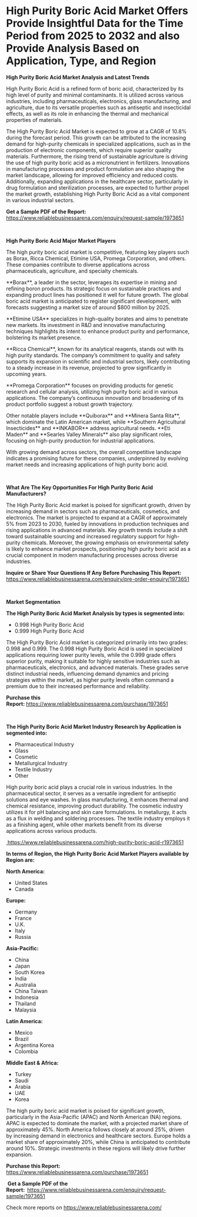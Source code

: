 <p><h1>High Purity Boric Acid Market Offers Provide Insightful Data for the Time Period from 2025 to 2032 and also Provide Analysis Based on Application, Type, and Region</h1></p><p><strong>High Purity Boric Acid Market Analysis and Latest Trends</strong></p>
<p><p>High Purity Boric Acid is a refined form of boric acid, characterized by its high level of purity and minimal contaminants. It is utilized across various industries, including pharmaceuticals, electronics, glass manufacturing, and agriculture, due to its versatile properties such as antiseptic and insecticidal effects, as well as its role in enhancing the thermal and mechanical properties of materials.</p><p>The High Purity Boric Acid Market is expected to grow at a CAGR of 10.8% during the forecast period. This growth can be attributed to the increasing demand for high-purity chemicals in specialized applications, such as in the production of electronic components, which require superior quality materials. Furthermore, the rising trend of sustainable agriculture is driving the use of high purity boric acid as a micronutrient in fertilizers. Innovations in manufacturing processes and product formulation are also shaping the market landscape, allowing for improved efficiency and reduced costs. Additionally, expanding applications in the healthcare sector, particularly in drug formulation and sterilization processes, are expected to further propel the market growth, establishing High Purity Boric Acid as a vital component in various industrial sectors.</p></p>
<p><strong>Get a Sample PDF of the Report:&nbsp;</strong> <a href="https://www.reliablebusinessarena.com/enquiry/request-sample/1973651?utm_campaign=1766&utm_medium=2&utm_source=Github&utm_content=ia&utm_term=04022025&utm_id=high-purity-boric-acid">https://www.reliablebusinessarena.com/enquiry/request-sample/1973651</a></p>
<p>&nbsp;</p>
<p><strong>High Purity Boric Acid Major Market Players</strong></p>
<p><p>The high purity boric acid market is competitive, featuring key players such as Borax, Ricca Chemical, Etimine USA, Promega Corporation, and others. These companies contribute to diverse applications across pharmaceuticals, agriculture, and specialty chemicals.</p><p>**Borax**, a leader in the sector, leverages its expertise in mining and refining boron products. Its strategic focus on sustainable practices and expanding product lines has positioned it well for future growth. The global boric acid market is anticipated to register significant development, with forecasts suggesting a market size of around $800 million by 2025.</p><p>**Etimine USA** specializes in high-quality borates and aims to penetrate new markets. Its investment in R&D and innovative manufacturing techniques highlights its intent to enhance product purity and performance, bolstering its market presence.</p><p>**Ricca Chemical**, known for its analytical reagents, stands out with its high purity standards. The company’s commitment to quality and safety supports its expansion in scientific and industrial sectors, likely contributing to a steady increase in its revenue, projected to grow significantly in upcoming years.</p><p>**Promega Corporation** focuses on providing products for genetic research and cellular analysis, utilizing high purity boric acid in various applications. The company’s continuous innovation and broadening of its product portfolio suggest a robust growth trajectory.</p><p>Other notable players include **Quiborax** and **Minera Santa Rita**, which dominate the Latin American market, while **Southern Agricultural Insecticides** and **INKABOR** address agricultural needs. **Eti Maden** and **Searles Valley Minerals** also play significant roles, focusing on high-purity production for industrial applications.</p><p>With growing demand across sectors, the overall competitive landscape indicates a promising future for these companies, underpinned by evolving market needs and increasing applications of high purity boric acid.</p></p>
<p>&nbsp;</p>
<p><strong>What Are The Key Opportunities For High Purity Boric Acid Manufacturers?</strong></p>
<p><p>The High Purity Boric Acid market is poised for significant growth, driven by increasing demand in sectors such as pharmaceuticals, cosmetics, and electronics. The market is projected to expand at a CAGR of approximately 5% from 2023 to 2030, fueled by innovations in production techniques and rising applications in advanced materials. Key growth trends include a shift toward sustainable sourcing and increased regulatory support for high-purity chemicals. Moreover, the growing emphasis on environmental safety is likely to enhance market prospects, positioning high purity boric acid as a crucial component in modern manufacturing processes across diverse industries.</p></p>
<p><strong>Inquire or Share Your Questions If Any Before Purchasing This Report:</strong> <a href="https://www.reliablebusinessarena.com/enquiry/pre-order-enquiry/1973651?utm_campaign=1766&utm_medium=2&utm_source=Github&utm_content=ia&utm_term=04022025&utm_id=high-purity-boric-acid">https://www.reliablebusinessarena.com/enquiry/pre-order-enquiry/1973651</a></p>
<p>&nbsp;</p>
<p><strong>Market Segmentation</strong></p>
<p><strong>The High Purity Boric Acid Market Analysis by types is segmented into:</strong></p>
<p><ul><li>0.998 High Purity Boric Acid</li><li>0.999 High Purity Boric Acid</li></ul></p>
<p><p>The High Purity Boric Acid market is categorized primarily into two grades: 0.998 and 0.999. The 0.998 High Purity Boric Acid is used in specialized applications requiring lower purity levels, while the 0.999 grade offers superior purity, making it suitable for highly sensitive industries such as pharmaceuticals, electronics, and advanced materials. These grades serve distinct industrial needs, influencing demand dynamics and pricing strategies within the market, as higher purity levels often command a premium due to their increased performance and reliability.</p></p>
<p><strong>Purchase this Report:&nbsp;</strong><a href="https://www.reliablebusinessarena.com/purchase/1973651?utm_campaign=1766&utm_medium=2&utm_source=Github&utm_content=ia&utm_term=04022025&utm_id=high-purity-boric-acid">https://www.reliablebusinessarena.com/purchase/1973651</a></p>
<p>&nbsp;</p>
<p><strong>The High Purity Boric Acid Market Industry Research by Application is segmented into:</strong></p>
<p><ul><li>Pharmaceutical Industry</li><li>Glass</li><li>Cosmetic</li><li>Metallurgical Industry</li><li>Textile Industry</li><li>Other</li></ul></p>
<p><p>High purity boric acid plays a crucial role in various industries. In the pharmaceutical sector, it serves as a versatile ingredient for antiseptic solutions and eye washes. In glass manufacturing, it enhances thermal and chemical resistance, improving product durability. The cosmetic industry utilizes it for pH balancing and skin care formulations. In metallurgy, it acts as a flux in welding and soldering processes. The textile industry employs it as a finishing agent, while other markets benefit from its diverse applications across various products.</p></p>
<p><a href="https://www.reliablebusinessarena.com/high-purity-boric-acid-r1973651?utm_campaign=1766&utm_medium=2&utm_source=Github&utm_content=ia&utm_term=04022025&utm_id=high-purity-boric-acid">&nbsp;https://www.reliablebusinessarena.com/high-purity-boric-acid-r1973651</a></p>
<p><strong>In terms of Region, the High Purity Boric Acid Market Players available by Region are:</strong></p>
<p>
    <p> <strong> North America: </strong>
        <ul>
            <li>United States</li>
            <li>Canada</li>
        </ul>
        </p> 
    <p> <strong> Europe: </strong>
        <ul>
            <li>Germany</li>
            <li>France</li>
            <li>U.K.</li>
            <li>Italy</li>
            <li>Russia</li>
        </ul>
        </p> 
    <p> <strong> Asia-Pacific: </strong>
        <ul>
            <li>China</li>
            <li>Japan</li>
            <li>South Korea</li>
            <li>India</li>
            <li>Australia</li>
            <li>China Taiwan</li>
            <li>Indonesia</li>
            <li>Thailand</li>
            <li>Malaysia</li>
        </ul>
        </p> 
    <p> <strong> Latin America: </strong>
        <ul>
            <li>Mexico</li>
            <li>Brazil</li>
            <li>Argentina Korea</li>
            <li>Colombia</li>
        </ul>
        </p> 
    <p> <strong> Middle East & Africa: </strong>
        <ul>
            <li>Turkey</li>
            <li>Saudi</li>
            <li>Arabia</li>
            <li>UAE</li>
            <li>Korea</li>
        </ul>
    </p>
    </p>
<p><p>The high purity boric acid market is poised for significant growth, particularly in the Asia-Pacific (APAC) and North American (NA) regions. APAC is expected to dominate the market, with a projected market share of approximately 45%. North America follows closely at around 25%, driven by increasing demand in electronics and healthcare sectors. Europe holds a market share of approximately 20%, while China is anticipated to contribute around 10%. Strategic investments in these regions will likely drive further expansion.</p></p>
<p><strong>Purchase this Report: </strong><a href="https://www.reliablebusinessarena.com/purchase/1973651?utm_campaign=1766&utm_medium=2&utm_source=Github&utm_content=ia&utm_term=04022025&utm_id=high-purity-boric-acid">https://www.reliablebusinessarena.com/purchase/1973651</a></p>
<p>&nbsp;<strong>Get a Sample PDF of the Report:&nbsp;&nbsp;</strong><a href="https://www.reliablebusinessarena.com/enquiry/request-sample/1973651?utm_campaign=1766&utm_medium=2&utm_source=Github&utm_content=ia&utm_term=04022025&utm_id=high-purity-boric-acid">https://www.reliablebusinessarena.com/enquiry/request-sample/1973651</a></p>
<p><strong></strong></p>
<p>Check more reports on <a href="https://www.reliablebusinessarena.com/?utm_campaign=1766&utm_medium=2&utm_source=Github&utm_content=ia&utm_term=04022025&utm_id=high-purity-boric-acid">https://www.reliablebusinessarena.com/</a></p>